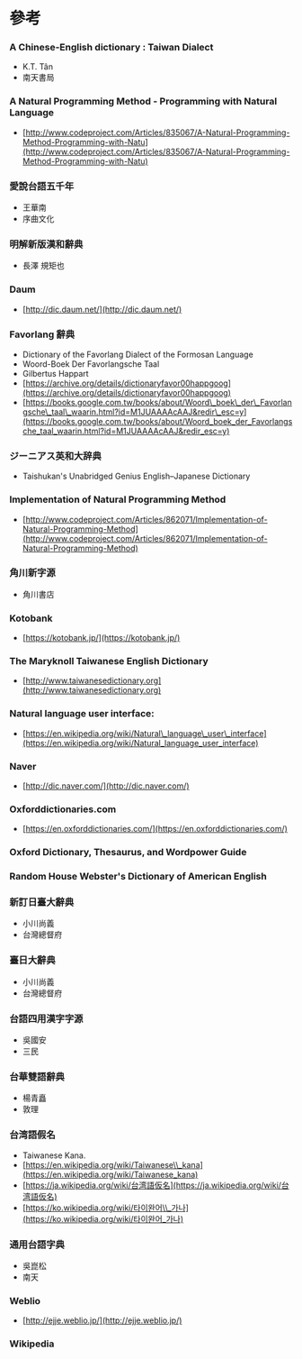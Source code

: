 # 參考

### A Chinese-English dictionary : Taiwan Dialect

* K.T. Tân
* 南天書局

### A Natural Programming Method - Programming with Natural Language

* [http://www.codeproject.com/Articles/835067/A-Natural-Programming-Method-Programming-with-Natu](http://www.codeproject.com/Articles/835067/A-Natural-Programming-Method-Programming-with-Natu)

### 愛說台語五千年

* 王華南
* 序曲文化

### 明解新版漢和辭典

* 長澤 規矩也

### Daum

* [http://dic.daum.net/](http://dic.daum.net/)

### Favorlang 辭典

* Dictionary of the Favorlang Dialect of the Formosan Language
* Woord-Boek Der Favorlangsche Taal
* Gilbertus Happart
* [https://archive.org/details/dictionaryfavor00happgoog](https://archive.org/details/dictionaryfavor00happgoog)
* [https://books.google.com.tw/books/about/Woord\_boek\_der\_Favorlangsche\_taal\_waarin.html?id=M1JUAAAAcAAJ&redir\_esc=y](https://books.google.com.tw/books/about/Woord_boek_der_Favorlangsche_taal_waarin.html?id=M1JUAAAAcAAJ&redir_esc=y)

### ジーニアス英和大辞典

* Taishukan's Unabridged Genius English–Japanese Dictionary

### Implementation of Natural Programming Method

* [http://www.codeproject.com/Articles/862071/Implementation-of-Natural-Programming-Method](http://www.codeproject.com/Articles/862071/Implementation-of-Natural-Programming-Method)

### 角川新字源

* 角川書店

### Kotobank

* [https://kotobank.jp/](https://kotobank.jp/)

### The Maryknoll Taiwanese English Dictionary

* [http://www.taiwanesedictionary.org](http://www.taiwanesedictionary.org)

### Natural language user interface:

* [https://en.wikipedia.org/wiki/Natural\_language\_user\_interface](https://en.wikipedia.org/wiki/Natural_language_user_interface)

### Naver

* [http://dic.naver.com/](http://dic.naver.com/)

### Oxforddictionaries.com

* [https://en.oxforddictionaries.com/](https://en.oxforddictionaries.com/)

### Oxford Dictionary, Thesaurus, and Wordpower Guide

### **Random House Webster's Dictionary of American English**

### 新訂日臺大辭典

* 小川尚義
* 台灣總督府

### 臺日大辭典

* 小川尚義
* 台灣總督府

### 台語四用漢字字源

* 吳國安
* 三民

### 台華雙語辭典

* 楊青矗
* 敦理

### 台湾語假名

* Taiwanese Kana.
* [https://en.wikipedia.org/wiki/Taiwanese\\_kana](https://en.wikipedia.org/wiki/Taiwanese_kana)
* [https://ja.wikipedia.org/wiki/台湾語仮名](https://ja.wikipedia.org/wiki/台湾語仮名)
* [https://ko.wikipedia.org/wiki/타이완어\\_가나](https://ko.wikipedia.org/wiki/타이완어_가나)

### 通用台語字典

* 吳崑松
* 南天

### Weblio

* [http://ejje.weblio.jp/](http://ejje.weblio.jp/)

### Wikipedia
